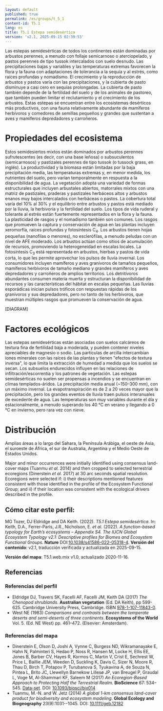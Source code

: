 ```yaml
---
layout: default
published: true
permalink: /es/groups/t_5_1
content-id: T5.1
lang: es
title: T5.1 Estepa semidesértica
version: 'v2.1, 2025-09-15 02:39:53'
---
```


Las estepas semidesérticas de todos los continentes están dominadas por arbustos perennes, a menudo con follaje semicarnoso o aterciopelado, y pastos perennes de tipo tussok intercalados con suelo desnudo. Las precipitaciones bajas y variables y las temperaturas extremas favorecen la flora y la fauna con adaptaciones de tolerancia a la sequía y al estrés, como raíces profundas y nomadismo. El crecimiento y la reproducción de arbustos y pastos varía con las precipitaciones, y la cubierta de pasto disminuye a casi cero en sequías prolongadas. La cubierta de pasto también depende de la fertilidad del suelo y de los animales de pastoreo, que también pueden limitar el reclutamiento y el crecimiento de los arbustos. Estas estepas se encuentran entre los ecosistemas desérticos más productivos, con una fauna relativamente abundante de mamíferos herbívoros y comedores de semillas pequeños y grandes que sustentan a aves y mamíferos depredadores y carroñeros.

# Propiedades del ecosistema
 
Estos semidesiertos mixtos están dominados por arbustos perennes sufrutescentes (es decir, con una base leñosa) o subsuculentos (semicarnosos) y pastizales perennes de tipo tussok (o tussock grass, en inglés). La productividad y la biomasa están limitadas por la baja precipitación media, las temperaturas extremas y, en menor medida, los nutrientes del suelo, pero varían temporalmente en respuesta a la disponibilidad de agua. La vegetación adopta una variedad de formas estructurales que incluyen arbustales abiertos, matorrales mixtos con una matriz de pastizales, praderas y pastizales herbáceos altos y arbustos enanos muy bajos intercalados con herbáceas o pastos. La cobertura total varía del 10% al 30% y el equilibrio entre arbustos y pastos está mediado por la lluvia, la herbivoría y la fertilidad del suelo. Los tipos de vida ruderal y tolerante al estrés están fuertemente representados en la flora y la fauna. La plasticidad de rasgos y el nomadismo también son comunes. Los rasgos que promueven la captura y conservación de agua en las plantas incluyen xeromorfía, raíces profundas y fotosíntesis C<sub>4</sub>. Los arbustos tienen hojas pequeñas (nanofilas o menores), no esclerófilas, a menudo peludas con un nivel de AFE moderado. Los arbustos actúan como sitios de acumulación de recursos, promoviendo la heterogeneidad en escalas locales. La fotosíntesis C<sub>3</sub> está representada en arbustos, hierbas y pastos de vida corta, lo que les permite aprovechar los pulsos de lluvia invernal. Los consumidores incluyen mamíferos y aves granívoros de tamaños pequeños, mamíferos herbívoros de tamaño mediano y grandes mamíferos y aves depredadores y carroñeros de amplios territorios. Los detritívoros abundantes consumen materia muerta y estructuran la disponibilidad de recursos y las características del hábitat en escalas pequeñas. Las lluvias esporádicas inician pulsos tróficos con respuestas rápidas de los granívoros y sus depredadores, pero no tanto de los herbívoros, que muestran múltiples rasgos que promueven la conservación de agua.

[DIAGRAM]

# Factores ecológicos
 
Las estepas semidesérticas están asociadas con suelos calcáreos de textura fina de fertilidad baja a moderada, y pueden contener niveles apreciables de magnesio o sodio. Las partículas de arcilla intercambian iones minerales con las raíces de las plantas y tienen "efectos de textura inversa", lo que limita la extracción de humedad a medida que los suelos se secan. Los subsuelos endurecidos influyen en las relaciones de infiltración/escorrentía y los patrones de vegetación. Las estepas semidesérticas no suelen ser propensas a incendios y se encuentran en climas templados-áridos. La precipitación media anual (~150–300 mm), con un máximo invernal. La evapotranspiración es de 2 a 20 veces mayor que la precipitación, pero los grandes eventos de lluvia traen pulsos interanuales de excedente de agua. Las temperaturas son muy variables durante el día y estacionalmente, a menudo superando los 40 °C en verano y llegando a 0 °C en invierno, pero rara vez con nieve.
 
# Distribución
 
Amplias áreas a lo largo del Sahara, la Península Arábiga, el oeste de Asia, el suroeste de África, el sur de Australia, Argentina y el Medio Oeste de Estados Unidos.

Major and minor occurrences were initially identified using consensus land-cover maps (Tuanmu _et al._ 2014) and then cropped to selected terrestrial ecoregions (Dinerstein _et al._ 2017) at 30 arc seconds spatial resolution. Ecoregions were selected if: i) their descriptions mentioned features consistent with those identified in the profile of the Ecosystem Functional Group; and ii) if their location was consistent with the ecological drivers described in the profile.

## Cómo citar este perfil:

MG Tozer, DJ Eldridge and DA Keith. (2022). *T5.1 Estepa semidesértica*. In: Keith, D.A., Ferrer-Paris, J.R., Nicholson, E. *et al.* (2022). *A function-based typology for Earth’s ecosystems – Appendix S4. The IUCN Global Ecosystem Typology v2.1: Descriptive profiles for Biomes and Ecosystem Functional Groups*. **Nature** DOI:[10.1038/s41586-022-05318-4](https://doi.org/10.1038/s41586-022-05318-4).
**Versión del contenido**: v2.1, traducción verificada y actualizada en 2025-09-15.

**Versión del mapa**: T5.1.web.mix v1.0, actualizado 2020-11-16.

## Referencias

### Referencias del perfil
* Eldridge DJ, Travers SK, Facelli AF, Facelli JM, Keith DA  (2017) *The Chenopod shrublands*. **Australian vegetation** (Ed. DA Keith), pp 599-625. Cambridge University Press, Cambridge. ISBN [978-1-107-11843-0](http://www.cambridge.org/9781107118430).
* West NE (1983) *Comparisons and contrasts between the temperate deserts and semi-deserts of three continents*. **Ecosystems of the World** Vol. 5. (Ed. NE West) pp. 461–472. (Elsevier: Amsterdam).

### Referencias del mapa
* Dinerstein E, Olson D, Joshi A, Vynne C, Burgess ND, Wikramanayake E, Hahn N, Palminteri S, Hedao P, Noss R, Hansen M, Locke H, Ellis EE, Jones B, Barber CV, Hayes R, Kormos C, Martin V, Crist E, Sechrest W, Price L, Baillie JEM, Weeden D, Suckling K, Davis C, Sizer N, Moore R, Thau D, Birch T, Potapov P, Turubanova S, Tyukavina A, de Souza N, Pintea L, Brito JC, Llewellyn Barnekow Lillesø JP, van Breugel P, Graudal L, Voge M, Al-Shammari KF, Saleem M  (2017) *An Ecoregion-Based Approach to Protecting Half the Terrestrial Realm*. **BioScience** 67: 534–545. [Data-set](https://ecoregions2017.appspot.com/). DOI: [10.1093/biosci/bix014](http://doi.org/10.1093/biosci/bix014)
* Tuanmu, M.-N. and W. Jetz (2014) *A global 1-km consensus land-cover product for biodiversity and ecosystem modeling*. **Global Ecology and Biogeography** 23(9):1031--1045. DOI: [10.1111/geb.12182](http://doi.org/10.1111/geb.12182)
